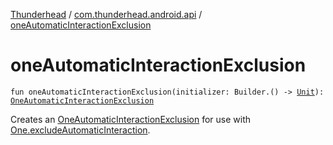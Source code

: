 [Thunderhead](../index.md) / [com.thunderhead.android.api](index.md) / [oneAutomaticInteractionExclusion](./one-automatic-interaction-exclusion.md)

# oneAutomaticInteractionExclusion

`fun oneAutomaticInteractionExclusion(initializer: Builder.() -> `[`Unit`](https://kotlinlang.org/api/latest/jvm/stdlib/kotlin/-unit/index.html)`): `[`OneAutomaticInteractionExclusion`](../com.thunderhead.android.api.interactions/-one-automatic-interaction-exclusion/index.md)

Creates an [OneAutomaticInteractionExclusion](../com.thunderhead.android.api.interactions/-one-automatic-interaction-exclusion/index.md) for use with [One.excludeAutomaticInteraction](#).

